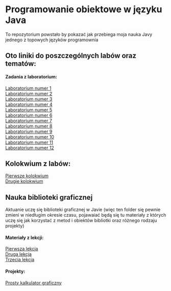 # Programowanie obiektowe w języku Java
To repozytorium powstało by pokazać jak przebiega moja nauka Javy jednego z topowych języków programownia
## Oto liniki do poszczególnych labów oraz tematów:
#### Zadania z laboratorium:
<a href="https://github.com/Prawy126/Java/tree/main/Laby/lab1">Laboratorium numer 1</a><br>
<a href="https://github.com/Prawy126/Java/tree/main/Laby/lab2">Laboratorium numer 2</a><br>
<a href="https://github.com/Prawy126/Java/tree/main/Laby/lab3">Laboratorium numer 3</a><br>
<a href="https://github.com/Prawy126/Java/tree/main/Laby/lab4">Laboratorium numer 4</a><br>
<a href="https://github.com/Prawy126/Java/tree/main/Laby/lab5">Laboratorium numer 5</a><br>
<a href="https://github.com/Prawy126/Java/tree/main/Laby/lab6">Laboratorium numer 6</a><br>
<a href="https://github.com/Prawy126/Java/tree/main/Laby/lab7">Laboratorium numer 7</a><br>
<a href="https://github.com/Prawy126/Java/tree/main/Laby/lab8">Laboratorium numer 8</a><br>
<a href="https://github.com/Prawy126/Java/tree/main/Laby/lab9">Laboratorium numer 9</a><br>
<a href="https://github.com/Prawy126/Java/tree/main/Laby/lab10">Laboratorium numer 10</a><br>
<a href="https://github.com/Prawy126/Java/tree/main/Laby/lab11">Laboratorium numer 11</a><br>
<a href="https://github.com/Prawy126/Java/tree/main/Laby/lab12">Laboratorium numer 12</a><br>

## Kolokwium z labów:
<a href="https://github.com/Prawy126/Java/tree/main/Kolokwium/Kolokwium">Pierwsze kolokwium</a><br>
<a href="https://github.com/Prawy126/Java/tree/main/LKolokiwum/Kolokwium2">Drugie kolokwium</a><br>

## Nauka biblioteki graficznej
Aktuanie uczę się biblioteki graficznej w Javie (więc ten folder się pewnie zmieni w niedługim okresie czasu, pojawaiać będą się tu materiały z których uczę się jak korzystać z metod i obiektów bibliotki oraz różnego rodzaju projekty)<br>
#### Materiały z lekcji:
<a href="https://github.com/Prawy126/Java/tree/main/Biblioteka_graficzna/MojeOkienko">Pierwsza lekcja</a><br>
<a href="https://github.com/Prawy126/Java/tree/main/Biblioteka_graficzna/Lekcja2">Druga lekcja</a><br>
<a href="https://github.com/Prawy126/Java/tree/main/Biblioteka_graficzna/lekcja3">Trzecia lekcja</a><br>
#### Projekty:
<a href="https://github.com/Prawy126/Java/tree/main/Biblioteka_graficzna/kalkulator">Prosty kalkulator graficzny</a><br>

